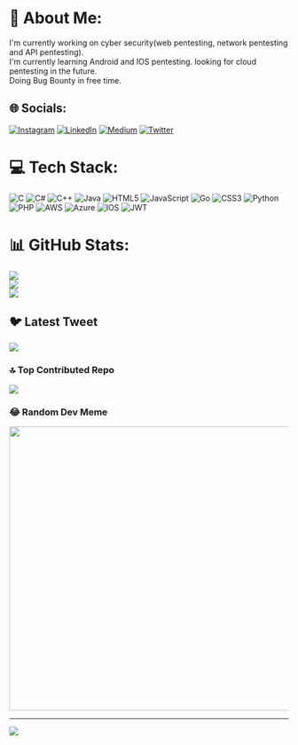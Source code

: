 # 💫 About Me:
I'm currently working on cyber security(web pentesting, network pentesting and API pentesting).<br>I'm currently learning Android and IOS pentesting. looking for cloud pentesting in the future.<br>Doing Bug Bounty in free time.


## 🌐 Socials:
[![Instagram](https://img.shields.io/badge/Instagram-%23E4405F.svg?logo=Instagram&logoColor=white)](https://instagram.com/vvek.jpeg) [![LinkedIn](https://img.shields.io/badge/LinkedIn-%230077B5.svg?logo=linkedin&logoColor=white)](https://linkedin.com/in/vivek-ghinaiya-b3b560202) [![Medium](https://img.shields.io/badge/Medium-12100E?logo=medium&logoColor=white)](https://medium.com/@vivek-ghinaiya) [![Twitter](https://img.shields.io/badge/Twitter-%231DA1F2.svg?logo=Twitter&logoColor=white)](https://twitter.com/VivekGhinaiya) 

# 💻 Tech Stack:
![C](https://img.shields.io/badge/c-%2300599C.svg?style=for-the-badge&logo=c&logoColor=white) ![C#](https://img.shields.io/badge/c%23-%23239120.svg?style=for-the-badge&logo=c-sharp&logoColor=white) ![C++](https://img.shields.io/badge/c++-%2300599C.svg?style=for-the-badge&logo=c%2B%2B&logoColor=white) ![Java](https://img.shields.io/badge/java-%23ED8B00.svg?style=for-the-badge&logo=java&logoColor=white) ![HTML5](https://img.shields.io/badge/html5-%23E34F26.svg?style=for-the-badge&logo=html5&logoColor=white) ![JavaScript](https://img.shields.io/badge/javascript-%23323330.svg?style=for-the-badge&logo=javascript&logoColor=%23F7DF1E) ![Go](https://img.shields.io/badge/go-%2300ADD8.svg?style=for-the-badge&logo=go&logoColor=white) ![CSS3](https://img.shields.io/badge/css3-%231572B6.svg?style=for-the-badge&logo=css3&logoColor=white) ![Python](https://img.shields.io/badge/python-3670A0?style=for-the-badge&logo=python&logoColor=ffdd54) ![PHP](https://img.shields.io/badge/php-%23777BB4.svg?style=for-the-badge&logo=php&logoColor=white) ![AWS](https://img.shields.io/badge/AWS-%23FF9900.svg?style=for-the-badge&logo=amazon-aws&logoColor=white) ![Azure](https://img.shields.io/badge/azure-%230072C6.svg?style=for-the-badge&logo=azure-devops&logoColor=white) ![IOS](https://img.shields.io/badge/IOS-%2320232a.svg?style=for-the-badge&logo=apple&logoColor=white) ![JWT](https://img.shields.io/badge/JWT-black?style=for-the-badge&logo=JSON%20web%20tokens)
# 📊 GitHub Stats:
![](https://github-readme-stats.vercel.app/api?username=vivekghinaiya&theme=dark&hide_border=false&include_all_commits=false&count_private=false)<br/>
![](https://github-readme-streak-stats.herokuapp.com/?user=vivekghinaiya&theme=dark&hide_border=false)<br/>
![](https://github-readme-stats.vercel.app/api/top-langs/?username=vivekghinaiya&theme=dark&hide_border=false&include_all_commits=false&count_private=false&layout=compact)

## 🐦 Latest Tweet
[![](https://gtce.itsvg.in/api?username=VivekGhinaiya)](https://github.com/VishwaGauravIn/github-twitter-card-embed)

### 🔝 Top Contributed Repo
![](https://github-contributor-stats.vercel.app/api?username=vivekghinaiya&limit=5&theme=dark&combine_all_yearly_contributions=true)

### 😂 Random Dev Meme
<img src="https://rm.up.railway.app/" width="512px"/>

---
[![](https://visitcount.itsvg.in/api?id=vivekghinaiya&icon=1&color=0)](https://visitcount.itsvg.in)

<!-- Proudly created with GPRM ( https://gprm.itsvg.in ) -->
